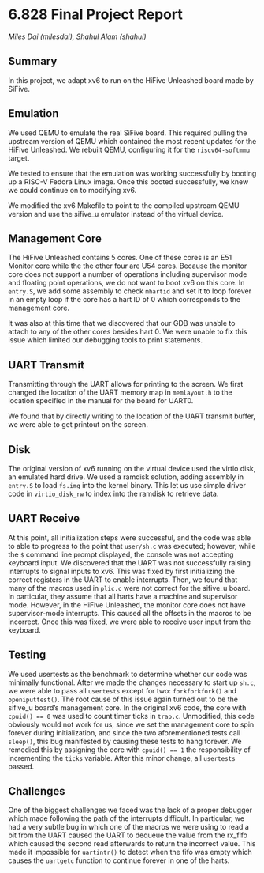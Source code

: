 # 6.828 Final Project Report
*Miles Dai (milesdai), Shahul Alam (shahul)*

## Summary
In this project, we adapt xv6 to run on the HiFive Unleashed board made by SiFive.

## Emulation
We used QEMU to emulate the real SiFive board. This required pulling the upstream version of QEMU which contained the most recent updates for the HiFive Unleashed. We rebuilt QEMU, configuring it for the ```riscv64-softmmu``` target.

We tested to ensure that the emulation was working successfully by booting up a RISC-V Fedora Linux image. Once this booted successfully, we knew we could continue on to modifying xv6.

We modified the xv6 Makefile to point to the compiled upstream QEMU version and use the sifive_u emulator instead of the virtual device.

## Management Core
The HiFive Unleashed contains 5 cores. One of these cores is an E51 Monitor core while the the other four are U54 cores. Because the monitor core does not support a number of operations including supervisor mode and floating point operations, we do not want to boot xv6 on this core. In ```entry.S```, we add some assembly to check ```mhartid``` and set it to loop forever in an empty loop if the core has a hart ID of 0 which corresponds to the management core.

It was also at this time that we discovered that our GDB was unable to attach to any of the other cores besides hart 0. We were unable to fix this issue which limited our debugging tools to print statements.

## UART Transmit
Transmitting through the UART allows for printing to the screen. We first changed the location of the UART memory map in ```memlayout.h``` to the location specified in the manual for the board for UART0.

We found that by directly writing to the location of the UART transmit buffer, we were able to get printout on the screen.

## Disk
The original version of xv6 running on the virtual device used the virtio disk, an emulated hard drive. We used a ramdisk solution, adding assembly in ```entry.S``` to load ```fs.img``` into the kernel binary. This let us use simple driver code in ```virtio_disk_rw``` to index into the ramdisk to retrieve data.

## UART Receive
At this point, all initialization steps were successful, and the code was able to able to progress to the point that `user/sh.c` was executed; however, while the `$` command line prompt displayed, the console was not accepting keyboard input. We discovered that the UART was not successfully raising interrupts to signal inputs to xv6. This was fixed by first initializing the correct registers in the UART to enable interrupts. Then, we found that many of the macros used in ```plic.c``` were not correct for the sifive_u board. In particular, they assume that all harts have a machine and supervisor mode. However, in the HiFive Unleashed, the monitor core does not have supervisor-mode interrupts. This caused all the offsets in the macros to be incorrect. Once this was fixed, we were able to receive user input from the keyboard.

## Testing
We used usertests as the benchmark to determine whether our code was minimally functional. After we made the changes necessary to start up `sh.c`, we were able to pass all `usertests` except for two: `forkforkfork()` and `openiputtest()`. The root cause of this issue again turned out to be the sifive_u board’s management core. In the original xv6 code, the core with `cpuid() == 0` was used to count timer ticks in `trap.c`. Unmodified, this code obviously would not work for us, since we set the management core to spin forever during initialization, and since the two aforementioned tests call `sleep()`, this bug manifested by causing these tests to hang forever. We remedied this by assigning the core with `cpuid() == 1` the responsibility of incrementing the `ticks` variable. After this minor change, all `usertests` passed.

## Challenges
One of the biggest challenges we faced was the lack of a proper debugger which made following the path of the interrupts difficult. In particular, we had a very subtle bug in which one of the macros we were using to read a bit from the UART caused the UART to dequeue the value from the rx_fifo which caused the second read afterwards to return the incorrect value. This made it impossible for `uartintr()` to detect when the fifo was empty which causes the `uartgetc` function to continue forever in one of the harts.
